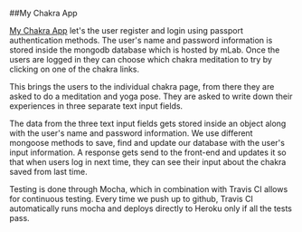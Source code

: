 ##My Chakra App

[My Chakra App](https://agile-springs-89459.herokuapp.com/) let's the user register
and login using passport authentication methods. The user's name and password information
is stored inside the mongodb database which is hosted by mLab.  Once the users are logged in they
can choose which chakra meditation to try by clicking on one of the chakra links.

This brings the users to the individual chakra page, from there they are asked to 
do a meditation and yoga pose.  They are asked to write down their experiences in three
separate text input fields. 

The data from the three text input fields gets stored inside an object along with the 
user's name and password information.  We use different mongoose methods to save, find and
update our database with the user's input information.  A response gets send to the
front-end and updates it so that when users log in next time, they can see their 
input about the chakra saved from last time.

Testing is done through Mocha, which in combination with Travis CI allows for continuous
testing.  Every time we push up to github, Travis CI automatically runs mocha and deploys
directly to Heroku only if all the tests pass.
